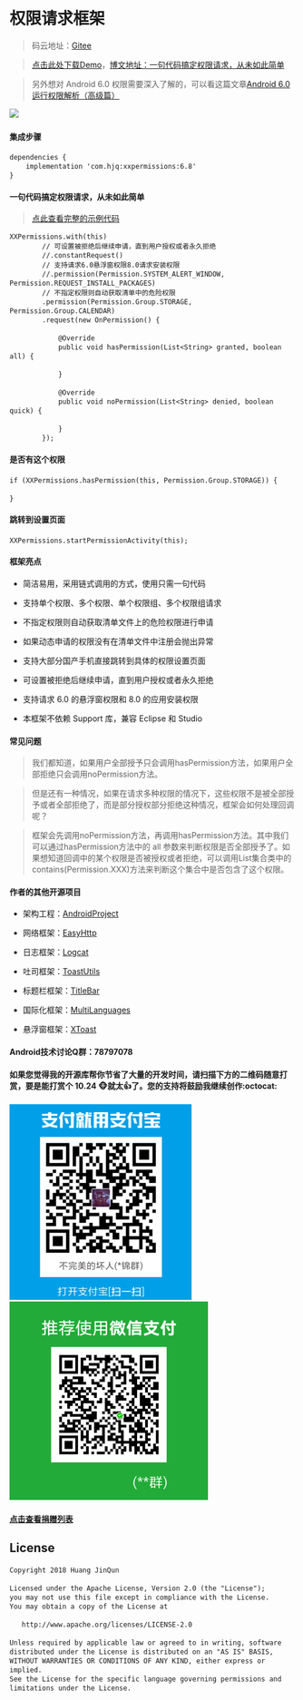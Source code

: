 # 权限请求框架

> 码云地址：[Gitee](https://gitee.com/getActivity/XXPermissions)

> [点击此处下载Demo](XXPermissions.apk)，[博文地址：一句代码搞定权限请求，从未如此简单](https://www.jianshu.com/p/c69ff8a445ed)

> 另外想对 Android 6.0 权限需要深入了解的，可以看这篇文章[Android 6.0 运行权限解析（高级篇）](https://www.jianshu.com/p/6a4dff744031)

![](XXPermissions.gif)

#### 集成步骤

    dependencies {
        implementation 'com.hjq:xxpermissions:6.8'
    }

#### 一句代码搞定权限请求，从未如此简单

> [点此查看完整的示例代码](https://github.com/getActivity/XXPermissions/blob/master/app/src/main/java/com/hjq/permissions/demo/MainActivity.java)

    XXPermissions.with(this)
            // 可设置被拒绝后继续申请，直到用户授权或者永久拒绝
            //.constantRequest()
            // 支持请求6.0悬浮窗权限8.0请求安装权限
            //.permission(Permission.SYSTEM_ALERT_WINDOW, Permission.REQUEST_INSTALL_PACKAGES)
            // 不指定权限则自动获取清单中的危险权限
            .permission(Permission.Group.STORAGE, Permission.Group.CALENDAR)
            .request(new OnPermission() {

                @Override
                public void hasPermission(List<String> granted, boolean all) {
                    
                }

                @Override
                public void noPermission(List<String> denied, boolean quick) {
                    
                }
            });

#### 是否有这个权限

    if (XXPermissions.hasPermission(this, Permission.Group.STORAGE)) {
		
    }

#### 跳转到设置页面

    XXPermissions.startPermissionActivity(this);

#### 框架亮点

* 简洁易用，采用链式调用的方式，使用只需一句代码

* 支持单个权限、多个权限、单个权限组、多个权限组请求

* 不指定权限则自动获取清单文件上的危险权限进行申请

* 如果动态申请的权限没有在清单文件中注册会抛出异常

* 支持大部分国产手机直接跳转到具体的权限设置页面

* 可设置被拒绝后继续申请，直到用户授权或者永久拒绝

* 支持请求 6.0 的悬浮窗权限和 8.0 的应用安装权限

* 本框架不依赖 Support 库，兼容 Eclipse 和 Studio

#### 常见问题

> 我们都知道，如果用户全部授予只会调用hasPermission方法，如果用户全部拒绝只会调用noPermission方法。

> 但是还有一种情况，如果在请求多种权限的情况下，这些权限不是被全部授予或者全部拒绝了，而是部分授权部分拒绝这种情况，框架会如何处理回调呢？

> 框架会先调用noPermission方法，再调用hasPermission方法。其中我们可以通过hasPermission方法中的 all 参数来判断权限是否全部授予了。如果想知道回调中的某个权限是否被授权或者拒绝，可以调用List集合类中的contains(Permission.XXX)方法来判断这个集合中是否包含了这个权限。

#### 作者的其他开源项目

* 架构工程：[AndroidProject](https://github.com/getActivity/AndroidProject)

* 网络框架：[EasyHttp](https://github.com/getActivity/EasyHttp)

* 日志框架：[Logcat](https://github.com/getActivity/Logcat)

* 吐司框架：[ToastUtils](https://github.com/getActivity/ToastUtils)

* 标题栏框架：[TitleBar](https://github.com/getActivity/TitleBar)

* 国际化框架：[MultiLanguages](https://github.com/getActivity/MultiLanguages)

* 悬浮窗框架：[XToast](https://github.com/getActivity/XToast)

#### Android技术讨论Q群：78797078

#### 如果您觉得我的开源库帮你节省了大量的开发时间，请扫描下方的二维码随意打赏，要是能打赏个 10.24 :monkey_face:就太:thumbsup:了。您的支持将鼓励我继续创作:octocat:

![](https://raw.githubusercontent.com/getActivity/Donate/master/picture/pay_ali.png) ![](https://raw.githubusercontent.com/getActivity/Donate/master/picture/pay_wechat.png)

#### [点击查看捐赠列表](https://github.com/getActivity/Donate)

## License

```text
Copyright 2018 Huang JinQun

Licensed under the Apache License, Version 2.0 (the "License");
you may not use this file except in compliance with the License.
You may obtain a copy of the License at

   http://www.apache.org/licenses/LICENSE-2.0

Unless required by applicable law or agreed to in writing, software
distributed under the License is distributed on an "AS IS" BASIS,
WITHOUT WARRANTIES OR CONDITIONS OF ANY KIND, either express or implied.
See the License for the specific language governing permissions and
limitations under the License.
```
